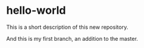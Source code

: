 # hello-world
This is a short description of this new repository.

And this is my first branch, an addition to the master.
